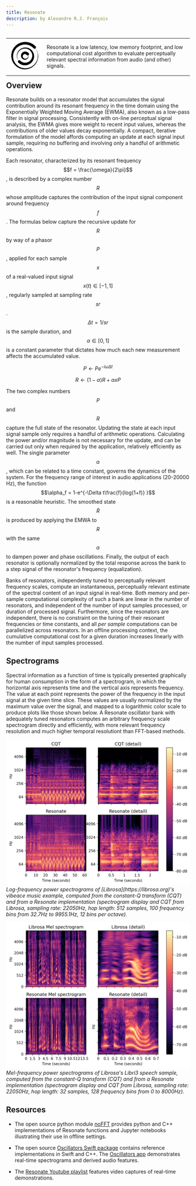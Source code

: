 ```yaml
---
title: Resonate
description: by Alexandre R.J. François
---
```


<table align="left" cellpadding="0" cellspacing="0" style="margin-left: auto; margin-right: auto; text-align: left;"><tr><td>
<img src="assets/images/resonate.png" alt="Resonate" width="320"/>

</td>
<td>

Resonate is a low latency, low memory footprint, and low computational cost algorithm to evaluate perceptually relevant spectral information from audio (and other) signals.

</td></tr></table>

## Overview

Resonate builds on a resonator model that accumulates the signal contribution around its resonant frequency in the time domain using the Exponentially Weighted Moving Average (EWMA), also known as a low-pass filter in signal processing. Consistently with on-line perceptual signal analysis, the EWMA gives more weight to recent input values, whereas the contributions of older values decay exponentially.
A compact, iterative formulation of the model affords computing an update at each signal input sample, requiring no buffering and involving only a handful of arithmetic operations.

Each resonator, characterized by its resonant frequency $$f = \frac{\omega}{2\pi}$$, is described by a complex number $$R$$ whose amplitude captures the contribution of the input signal component around frequency $$f$$.
The formulas below capture the recursive update for $$R$$ by way of a phasor $$P$$, applied for each sample $$x$$ of a real-valued input signal $$x(t) \in [-1,1]$$, regularly sampled at sampling rate $$sr$$. $$\Delta t=1/sr$$ is the sample duration, and $$\alpha \in [0,1]$$ is a constant parameter that dictates how much each new measurement affects the accumulated value.
 
$$P \leftarrow P e^{-i \omega \Delta t}$$

$$R \leftarrow (1-\alpha) R + \alpha x P$$


The two complex numbers $$P$$ and $$R$$ capture the full state of the resonator. Updating the state at each input signal sample only requires a handful of arithmetic operations. Calculating the power and/or magnitude is not necessary for the update, and can be carried out only when required by the application, relatively efficiently as well.
The single parameter $$\alpha$$, which can be related to a time constant, governs the dynamics of the system. For the frequency range of interest in audio applications (20-20000 Hz), the function $$\alpha_f = 1-e^{-\Delta t\frac{f}{log(1+f)} }$$ is a reasonable heuristic.
The smoothed state $$\tilde{R}$$ is produced by applying the EMWA to $$R$$ with the same $$\alpha$$ to dampen power and phase oscillations.
Finally, the output of each resonator is optionally normalized by the total response across the bank to a step signal of the resonator's frequency (equalization).
 
Banks of resonators, independently tuned to perceptually relevant frequency scales, compute an instantaneous, perceptually relevant estimate of the spectral content of an input signal in real-time.
Both memory and per-sample computational complexity of such a bank are linear in the number of resonators, and independent of the number of input samples processed, or duration of processed signal.
Furthermore, since the resonators are independent, there is no constraint on the tuning of their resonant frequencies or time constants, and all _per sample_ computations can be parallelized across resonators.
In an offline processing context, the cumulative computational cost for a given duration increases linearly with the number of input samples processed.

## Spectrograms

Spectral information as a function of time is typically presented graphically for human consumption in the form of a spectrogram, in which the horizontal axis represents time and the vertical axis represents frequency. The value at each point represents the power of the frequency in the input signal at the given time slice. These values are usually normalized by the maximum value over the signal, and mapped to a logarithmic color scale to produce plots like those shown below.
A Resonate oscillator bank with adequately tuned resonators computes an arbitrary frequency scale spectrogram directly and efficiently, with more relevant frequency resolution and much higher temporal resolutiont than FFT-based methods.


<p>
    <img src="assets/images/log-spectrograms.png" alt="Log-frequency scale spectrograms"/>
    <em>Log-frequency power spectrograms of [Librosa](https://librosa.org)'s vibeace music example, computed from the constant-Q transform (CQT) and from a Resonate implementation (spectrogram display and CQT from Librosa, sampling rate: 22050Hz, hop length: 512 samples, 100 frequency bins from 32.7Hz to 9955.1Hz, 12 bins per octave).</em>
</p>

<p>
    <img src="assets/images/mel-spectrograms.png" alt="Mel-frequency scale spectrograms"/>
    <em>Mel-frequency power spectrograms of Librosa's Libri3 speech sample, computed from the constant-Q transform (CQT) and from a Resonate implementation (spectrogram display and CQT from Librosa, sampling rate: 22050Hz, hop length: 32 samples, 128 frequency bins from 0 to 8000Hz).</em>
</p>


## Resources

- The open source python module [noFFT](https://github.com/alexandrefrancois/noFFT) provides python and C++ implementations of Resonate functions and Jupyter notebooks illustrating their use in offline settings.

- The open source [Oscillators Swift package](https://github.com/alexandrefrancois/Oscillators) contains reference implementations in Swift and C++.
The [Oscillators app](https://alexandrefrancois.org/Oscillators/) demonstrates real-time spectrograms and derived audio features.

- The [Resonate Youtube playlist](https://www.youtube.com/playlist?list=PLVcB_ABiKC_cbemxXUUJXHAQsHEHxPOP1) features video captures of real-time demonstrations.
